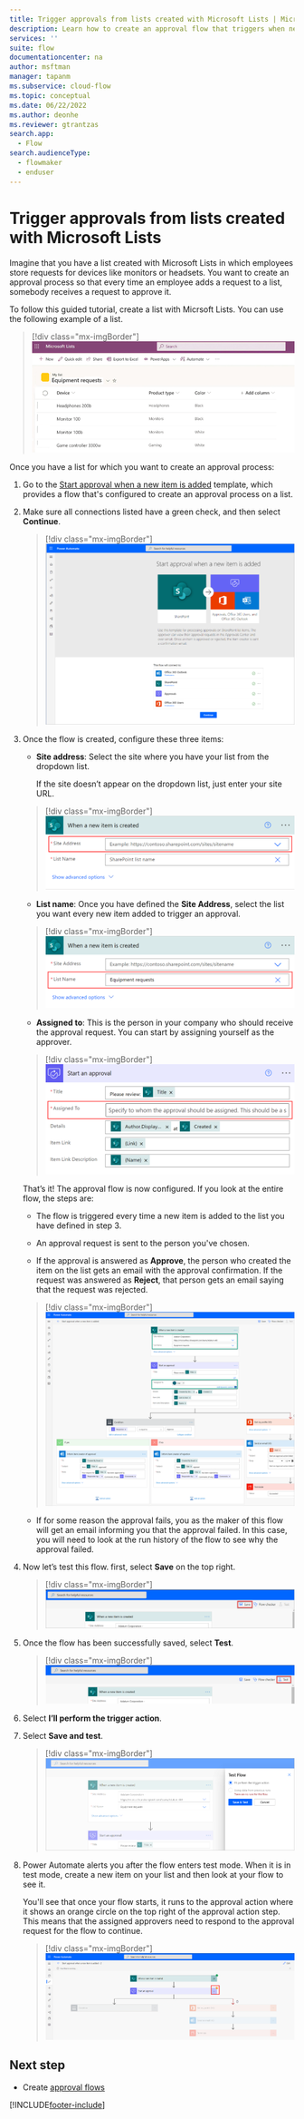 ```yaml
---
title: Trigger approvals from lists created with Microsoft Lists | Microsoft Docs
description: Learn how to create an approval flow that triggers when new items are added to a list created with Microsoft Lists.
services: ''
suite: flow
documentationcenter: na
author: msftman
manager: tapanm
ms.subservice: cloud-flow
ms.topic: conceptual
ms.date: 06/22/2022
ms.author: deonhe
ms.reviewer: gtrantzas
search.app: 
  - Flow
search.audienceType: 
  - flowmaker
  - enduser
---
```


# Trigger approvals from lists created with Microsoft Lists

Imagine that you have a list created with Microsoft Lists in which employees store requests for devices like monitors or headsets. You want to create an approval process so that every time an employee adds a request to a list, somebody receives a request to approve it.

To follow this guided tutorial, create a list with Micrsoft Lists. You can use the following example of a list.  

>[!div class="mx-imgBorder"]
>![Screenshot of a list created with Microsoft Lists.](media/trigger-sharepoint-list/microsoft-lists.png "List created with Microsoft Lists")

Once you have a list for which you want to create an approval process:  
  
1. Go to the [Start approval when a new item is added](https://us.flow.microsoft.com/galleries/public/templates/d62b2527bb5343d689d5107b0922e57b/start-approval-when-a-new-item-is-added/) template, which provides a flow that's configured to create an approval process on a list.

1. Make sure all connections listed have a green check, and then select **Continue**.  
 
    >[!div class="mx-imgBorder"]
    >![Screenshot of the Start approval when an item is added screen.](media/trigger-sharepoint-list/approval-item-added.png "Start approval when an item is added screen")

1. Once the flow is created, configure these three items:

   - **Site address**: Select the site where you have your list from the dropdown list.

     If the site doesn’t appear on the dropdown list, just enter your site URL.  

    >[!div class="mx-imgBorder"]
    >![Screenshot of the SharePoint site address.](media/trigger-sharepoint-list/site-address.png "SharePoint site address")

   - **List name**: Once you have defined the **Site Address**, select the list you want every new item added to trigger an approval.  

    >[!div class="mx-imgBorder"]
    >![creenshot of the SharePoint list name.](media/trigger-sharepoint-list/list-name.png "SharePoint list name")

   - **Assigned to**: This is the person in your company who should receive the approval request. You can start by assigning yourself as the approver.  

    >[!div class="mx-imgBorder"]
    >![Screenshot of the person to whom the request is assigned.](media/trigger-sharepoint-list/assigned-to.png "Person to whom the request is assigned")

   That’s it! The approval flow is now configured. If you look at the entire flow, the steps are:

   - The flow is triggered every time a new item is added to the list you have defined in step 3.

   - An approval request is sent to the person you've chosen.

   - If the approval is answered as **Approve**, the person who created the item on the list gets an email with the approval confirmation. If the request was answered as **Reject**, that person gets an email saying that the request was rejected.

    >[!div class="mx-imgBorder"]
    >![Screenshot of the entire flow.](media/trigger-sharepoint-list/flow-overview.png "The entire flow")

   - If for some reason the approval fails, you as the maker of this flow will get an email informing you that the approval failed. In this case, you will need to look at the run history of the flow to see why the approval failed.

1. Now let’s test this flow. first, select **Save** on the top right.  

    >[!div class="mx-imgBorder"]
    >![Screenshot of the Save button.](media/trigger-sharepoint-list/save-button.png "Save button")

1. Once the flow has been successfully saved, select **Test**.

    >[!div class="mx-imgBorder"]
    >![Screenshot of the Test button.](media/trigger-sharepoint-list/test.png "Test button")

1. Select **I’ll perform the trigger action**.

1. Select **Save and test**.  

    >[!div class="mx-imgBorder"]  
    >![Screenshot of save and test the flow.](media/trigger-sharepoint-list/save-test.png "Save and test the flow")

1. Power Automate alerts you after the flow enters test mode. When it is in test mode, create a new item on your list and then look at your flow to see it.  

   You'll see that once your flow starts, it runs to the approval action where it shows an orange circle on the top right of the approval action step. This means that the assigned approvers need to respond to the approval request for the flow to continue.

    >[!div class="mx-imgBorder"] 
    >![Screenshot of the orange circle waiting for approvers.](media/trigger-sharepoint-list/run-wait-approval.png)

## Next step

- Create [approval flows](modern-approvals.md)

[!INCLUDE[footer-include](includes/footer-banner.md)]
